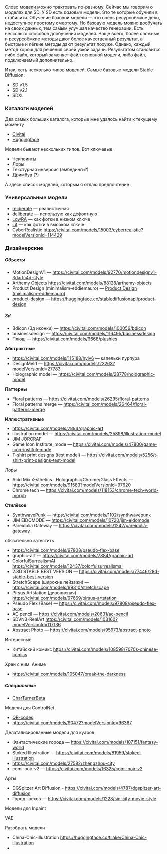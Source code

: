 
Слово модели можно трактовать по-разному. Сейчас мы говорим о моделях для SD. У SD есть _базовые_ модели. Это те которые обучили в стабилити. Обучение базовой модели — это очень ресурсоёмкое дело, недоступное простому смертому. Но базовую модель можно дообучать на своих данных, тем самым улучшая качество генерации. Есть несколько способов дообучения моделей. Чаще всего, более сложные и ресурсоёмкие методы дают более качественный результат, а быстрые и лёгкие методы дают результат похуже. Однако, каждый метод хорош для решения своей узкой задачи. Результатом становится либо файл, который заменяет файл основной модели, либо файл, подключаемый дополнительно. 

Итак, есть несколько типов моделей. 
Самые базовые модели Stable Diffusion:
- SD v1.5
- SD v2.1
- SDXL

### Каталоги моделей
Два самых больших каталога, которые мне удалось найти к текущему моменту
- [Civitai](https://civitai.com/)
- [Huggingface](https://huggingface.co/spaces/huggingface-projects/diffusers-gallery)

Модели бывают нескольких типов. Вот ключевые
- Чекпоинты
- Лоры
- Текстурная инверсия (эмбединги?)
- Дримбув (?)

А здесь список моделей, которым я отдаю предпочтение

### Универсальные модели
- [reliberate](https://civitai.com/models/79754/reliberate) — реалистичная 
- [deliberate](https://civitai.com/models/4823/deliberate) — использую как дефолтную
- [LowRA](https://civitai.com/models/48139/lowra) — как фотки в низком ключе
- [Lit](https://civitai.com/models/51145/lit) — как фотки в высоком ключе
- CyberRealistic https://civitai.com/models/15003/cyberrealistic?modelVersionId=114429

### Дизайнерские
##### Объекты
- MotionDesignV1 — https://civitai.com/models/92770/motiondesignv1-3dartc4d-style
- Arthemy Objects https://civitai.com/models/88128/arthemy-objects
- Product Design (minimalism-eddiemauro) — [Product Design (minimalism-eddiemauro)](https://civitai.com/models/23893/product-design-minimalism-eddiemauro)
- product-design — https://huggingface.co/stablediffusionapi/product-design

##### 3d
- Bdicon (3д иконки) —  https://civitai.com/models/100056/bdicon
- businessdesign — https://civitai.com/models/116495/businessdesign
- Плюш — https://civitai.com/models/9668/plushies

**Абстрактные**
- https://civitai.com/models/115188/hylv6 — капельки пурпура
- DesignMeld — https://civitai.com/models/23263?modelVersionId=27783
- Holographic model — https://civitai.com/models/28778/holographic-model

**Паттерны**
- Floral patterns — https://civitai.com/models/26295/floral-patterns
- Floral patterns merge — https://civitai.com/models/26464/floral-patterns-merge

**Иллюстративные**
- https://civitai.com/models/7884/graphic-art
- illustration model — https://civitai.com/models/25898/illustration-model
- JIM JORCRAF
- Game Icon Institute_mode — https://civitai.com/models/47800/game-icon-institutemode
- T-shirt print designs (test model) — https://civitai.com/models/5256/t-shirt-print-designs-test-model

Лоры
- Acid Mix Æsthetics : Holographic/Chrome/Glass Effects — https://civitai.com/models/91583?modelVersionId=97620
- Chrome tech —  https://civitai.com/models/118153/chrome-tech-world-morph


**Стилёвое**
- SynthwavePunk — https://civitai.com/models/1102/synthwavepunk
- JIM EIDOMODE — https://civitai.com/models/10720/jim-eidomode
- Pareidolia Gateway — https://civitai.com/models/1242/pareidolia-gateway

обязательно затестить
- https://civitai.com/models/97808/pseudo-flex-base 
- graphic-art — https://civitai.com/models/7884/graphic-art
- ColorfulSurrealismAI https://civitai.com/models/12437/colorfulsurrealismai
- 2.8D STABLE BEST VERSION — https://civitai.com/models/77446/28d-stable-best-version
- StretchScape (широкие пейзажи) — https://civitai.com/models/99310/stretchscape
- Pirsus Artstation (дивописная) — https://civitai.com/models/97669/pirsus-artstation
- Pseudo Flex (Base) — https://civitai.com/models/97808/pseudo-flex-base
- AC pencil — https://civitai.com/models/20631/ac-pencil
- SDVN3-RealArt https://civitai.com/models/103160?modelVersionId=117136
- Abstract Photo — https://civitai.com/models/95973/abstract-photo

Интересные
- Китайский комикс https://civitai.com/models/108598/7070s-chinese-comics

Хрен с ним. Аниме
- https://civitai.com/models/105047/break-the-darkness

##### Специальные
- [CharTurnerBeta](https://civitai.com/models/7252/charturnerbeta-lora-experimental)

Модели для ControlNet
- [QR-codes](https://huggingface.co/monster-labs/control_v1p_sd15_qrcode_monster/resolve/main/control_v1p_sd15_qrcode_monster.safetensors)
- https://civitai.com/models/90472?modelVersionId=96367

Делатализированные модели для куаров
- Фантастические города — https://civitai.com/models/107151/fantasy-world
- Stoked Illustration — https://civitai.com/models/81959/stoked-illustration
- https://civitai.com/models/27582/zhengzhou-city
- comi-noir-v2 — https://civitai.com/models/16325/comi-noir-v2

Арты
- DGSpitzer Art Diffusion - https://civitai.com/models/4787/dgspitzer-art-diffusion
- Город грехов — https://civitai.com/models/1228/sin-city-movie-style

Модели для Inpaint

VAE




Разобрать модели
- China-Chic-illustration https://huggingface.co/tilake/China-Chic-illustration
- 
